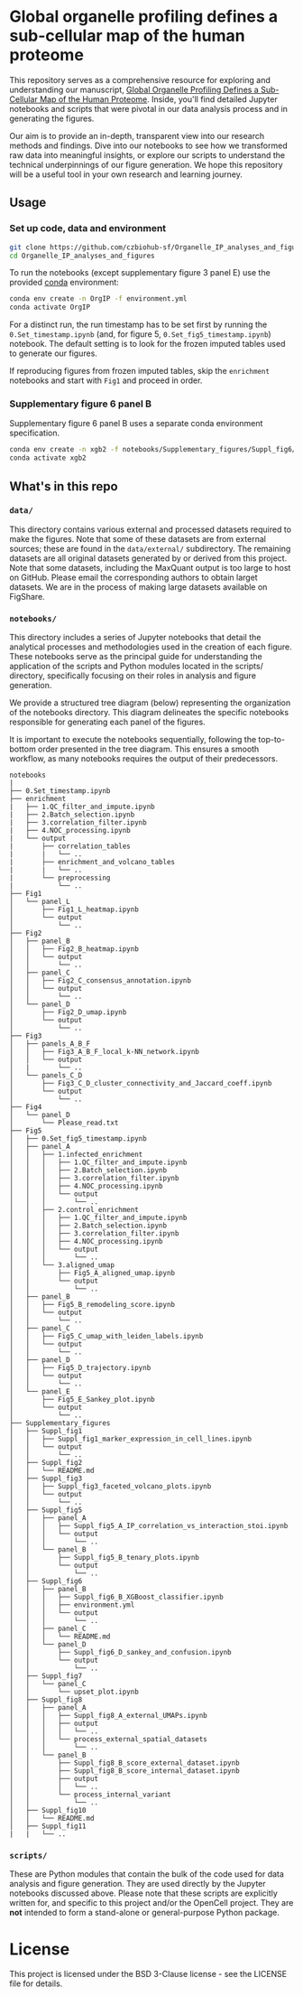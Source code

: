 # Global organelle profiling defines a sub-cellular map of the human proteome

This repository serves as a comprehensive resource for exploring and understanding our manuscript, [Global Organelle Profiling Defines a Sub-Cellular Map of the Human Proteome](https://www.biorxiv.org/content/10.1101/2023.12.18.572249v1). Inside, you'll find detailed Jupyter notebooks and scripts that were pivotal in our data analysis process and in generating the figures.

Our aim is to provide an in-depth, transparent view into our research methods and findings. Dive into our notebooks to see how we transformed raw data into meaningful insights, or explore our scripts to understand the technical underpinnings of our figure generation. We hope this repository will be a useful tool in your own research and learning journey.

## Usage
### Set up code, data and environment
```sh
git clone https://github.com/czbiohub-sf/Organelle_IP_analyses_and_figures.git
cd Organelle_IP_analyses_and_figures
```

To run the notebooks (except supplementary figure 3 panel E) use the provided [conda](https://docs.conda.io/en/latest/) environment:
```sh
conda env create -n OrgIP -f environment.yml
conda activate OrgIP
```
For a distinct run, the run timestamp has to be set first by running the `0.Set_timestamp.ipynb` (and, for figure 5, `0.Set_fig5_timestamp.ipynb`) notebook.  The default setting is  to look for the frozen imputed tables used to generate our figures.

If reproducing figures from frozen imputed tables, skip the `enrichment` notebooks and start with `Fig1` and proceed in order.

### Supplementary figure 6 panel B
Supplementary figure 6 panel B uses a separate conda environment specification.
```sh
conda env create -n xgb2 -f notebooks/Supplementary_figures/Suppl_fig6/panel_B/environment.yml
conda activate xgb2
```

## What's in this repo
### `data/`
This directory contains various external and processed datasets required to make the figures. Note that some of these datasets are from external sources; these are found in the `data/external/` subdirectory. The remaining datasets are all original datasets generated by or derived from this project. Note that some datasets, including the MaxQuant output is too large to host on GitHub. Please email the corresponding authors to obtain larget datasets. We are in the process of making large datasets available on FigShare. 


### `notebooks/`
This directory includes a series of Jupyter notebooks that detail the analytical processes and methodologies used in the creation of each figure. These notebooks serve as the principal guide for understanding the application of the scripts and Python modules located in the scripts/ directory, specifically focusing on their roles in analysis and figure generation.

We provide a structured tree diagram (below) representing the organization of the notebooks directory. This diagram delineates the specific notebooks responsible for generating each panel of the figures.

It is important to execute the notebooks sequentially, following the top-to-bottom order presented in the tree diagram. This ensures a smooth workflow, as many notebooks requires the output of their predecessors.

```
notebooks
|
├── 0.Set_timestamp.ipynb
├── enrichment
|   ├── 1.QC_filter_and_impute.ipynb
|   ├── 2.Batch_selection.ipynb
|   ├── 3.correlation_filter.ipynb
|   ├── 4.NOC_processing.ipynb
|   └── output
|       ├── correlation_tables
|       |   └── ..
|       ├── enrichment_and_volcano_tables
|       |   └── ..
|       └── preprocessing
|           └── ..
├── Fig1
│   └── panel_L
│       ├── Fig1_L_heatmap.ipynb
│       └── output
│           └── ..
├── Fig2
│   ├── panel_B
│   │   ├── Fig2_B_heatmap.ipynb
│   │   └── output
│   │       └── ..
│   ├── panel_C
│   │   ├── Fig2_C_consensus_annotation.ipynb
│   │   └── output
│   │       └── ..
│   └── panel_D
│       ├── Fig2_D_umap.ipynb
│       └── output
│           └── ..
├── Fig3
│   ├── panels_A_B_F
│   │   ├── Fig3_A_B_F_local_k-NN_network.ipynb
│   │   └── output
│   |       └── ..
│   └── panels_C_D
│       ├── Fig3_C_D_cluster_connectivity_and_Jaccard_coeff.ipynb
│       └── output
│           └── ..
├── Fig4
│   └── panel_D
│       └── Please_read.txt
├── Fig5
│   ├── 0.Set_fig5_timestamp.ipynb
│   ├── panel_A
│   │   ├── 1.infected_enrichment
│   │   │   ├── 1.QC_filter_and_impute.ipynb
│   │   │   ├── 2.Batch_selection.ipynb
│   │   │   ├── 3.correlation_filter.ipynb
│   │   │   ├── 4.NOC_processing.ipynb
│   │   │   └── output
│   │   │       └── ..
│   │   ├── 2.control_enrichment
│   │   │   ├── 1.QC_filter_and_impute.ipynb
│   │   │   ├── 2.Batch_selection.ipynb
│   │   │   ├── 3.correlation_filter.ipynb
│   │   │   ├── 4.NOC_processing.ipynb
│   │   │   └── output
│   │   │       └── ..
│   │   └── 3.aligned_umap
│   │       ├── Fig5_A_aligned_umap.ipynb
│   │       └── output
│   │           └── ..
│   ├── panel_B
│   │   ├── Fig5_B_remodeling_score.ipynb
│   │   └── output
│   │       └── ..
│   ├── panel_C
│   │   ├── Fig5_C_umap_with_leiden_labels.ipynb
│   │   └── output
│   │       └── ..
│   ├── panel_D
│   │   ├── Fig5_D_trajectory.ipynb
│   │   └── output
│   │       └── ..
│   └── panel_E
│       ├── Fig5_E_Sankey_plot.ipynb
│       └── output
│           └── ..
├── Supplementary_figures
│   ├── Suppl_fig1
│   │   ├── Suppl_fig1_marker_expression_in_cell_lines.ipynb
│   │   └── output
│   │       └── ..
│   ├── Suppl_fig2
│   │   └── README.md
│   ├── Suppl_fig3
│   │   ├── Suppl_fig3_faceted_volcano_plots.ipynb
│   │   └── output
│   │       └── ..
│   ├── Suppl_fig5
│   │   ├── panel_A
│   │   │   ├── Suppl_fig5_A_IP_correlation_vs_interaction_stoi.ipynb
│   │   │   └── output
│   │   │       └── ..
│   │   └── panel_B
│   │       ├── Suppl_fig5_B_tenary_plots.ipynb
│   │       └── output
│   │           └── ..
│   ├── Suppl_fig6
│   │   ├── panel_B
│   │   │   ├── Suppl_fig6_B_XGBoost_classifier.ipynb
│   │   │   ├── environment.yml
│   │   │   └── output
│   │   │       └── ..
│   │   ├── panel_C
│   │   │   └── README.md
│   │   └── panel_D
│   │       ├── Suppl_fig6_D_sankey_and_confusion.ipynb
│   │       └── output
│   │           └── ..
│   ├── Suppl_fig7
│   │   └── panel_C
│   │       └── upset_plot.ipynb
│   ├── Suppl_fig8
│   │   ├── panel_A
│   │   │   ├── Suppl_fig8_A_external_UMAPs.ipynb
│   │   │   ├── output
│   │   │   │   └── ..
│   │   │   └── process_external_spatial_datasets
│   │   │       └── ..
│   │   └── panel_B
│   │       ├── Suppl_fig8_B_score_external_dataset.ipynb
│   │       ├── Suppl_fig8_B_score_internal_dataset.ipynb
│   │       ├── output
│   │       │   └── ..
│   │       └── process_internal_variant
│   │           └── ..
│   ├── Suppl_fig10
│   │   └── README.md
│   ├── Suppl_fig11
|   |   └── ..
```


### `scripts/`
These are Python modules that contain the bulk of the code used for data analysis and figure generation. They are used directly by the Jupyter notebooks discussed above. Please note that these scripts are explicitly written for, and specific to this project and/or the OpenCell project. They are __not__ intended to form a stand-alone or general-purpose Python package.



# License
This project is licensed under the BSD 3-Clause license - see the LICENSE file for details.
